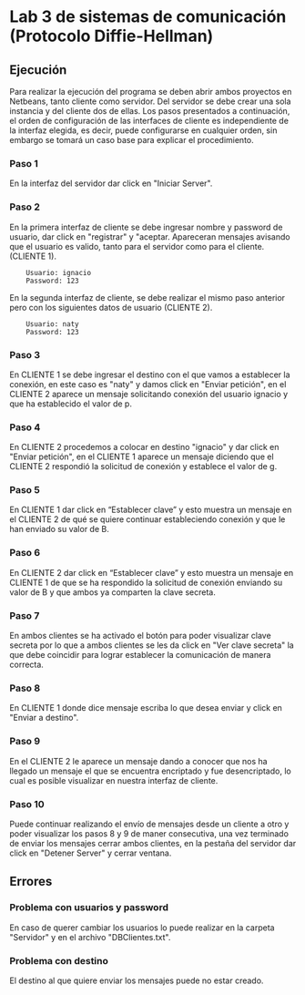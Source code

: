 # Lab 3 de sistemas de comunicación (Protocolo Diffie-Hellman)




## Ejecución
Para realizar la ejecución del programa se deben abrir ambos proyectos en Netbeans, tanto cliente como servidor. 
Del servidor se debe crear una sola instancia y del cliente dos de ellas. Los pasos presentados a continuación, el orden de configuración de las interfaces de cliente es independiente de la interfaz elegida, es decir, puede configurarse en cualquier orden, sin embargo se tomará un caso base para explicar el procedimiento.


### Paso 1
En la interfaz del servidor dar click en "Iniciar Server".


### Paso 2
En la primera interfaz de cliente se debe ingresar nombre y password de usuario, dar click en "registrar" y "aceptar. 
Apareceran mensajes avisando que el usuario es valido, tanto para el servidor como para el cliente. (CLIENTE 1).

```
    Usuario: ignacio
    Password: 123
```
En la segunda interfaz de cliente, se debe realizar el mismo paso anterior pero con los siguientes datos de usuario (CLIENTE 2).
```
    Usuario: naty
    Password: 123
```


### Paso 3
En CLIENTE 1 se debe ingresar el destino con el que vamos a establecer la conexión, en este caso es "naty" y damos click en "Enviar petición", en el CLIENTE 2  aparece un mensaje solicitando conexión del usuario ignacio y que ha establecido el valor de p.


### Paso 4
En CLIENTE 2 procedemos a colocar en destino "ignacio" y dar click en "Enviar petición", en el  CLIENTE 1  aparece un mensaje diciendo que el CLIENTE 2 respondió la solicitud de conexión y establece el valor de g.


### Paso 5
En CLIENTE 1 dar click en “Establecer clave”  y esto muestra un mensaje en el CLIENTE 2 de qué se quiere continuar estableciendo conexión y que le han enviado su valor de B.


### Paso 6
En CLIENTE 2 dar click en “Establecer clave” y esto muestra un mensaje en CLIENTE 1 de que se ha respondido la solicitud de conexión enviando su valor de B y que ambos ya comparten la clave secreta.


### Paso 7
En ambos clientes se ha activado el botón para poder visualizar clave secreta por lo que a ambos clientes se les da click en "Ver clave secreta" la que debe coincidir para lograr establecer la comunicación de manera correcta.


### Paso 8
En CLIENTE 1 donde dice mensaje escriba lo que desea enviar y click en "Enviar a destino".


### Paso 9
En el  CLIENTE 2 le aparece un mensaje dando a conocer que nos ha llegado un mensaje el que se encuentra encriptado y fue desencriptado, lo cual es posible visualizar en nuestra interfaz de cliente.


### Paso 10
Puede continuar realizando el envío de mensajes desde un cliente a otro y poder visualizar los pasos 8 y 9 de maner consecutiva, una vez terminado de enviar los mensajes cerrar ambos clientes, en la pestaña del servidor dar click en "Detener Server" y cerrar ventana.




## Errores




### Problema con usuarios y password
En caso de querer cambiar los usuarios lo puede realizar en la carpeta "Servidor" y en el archivo "DBClientes.txt".




### Problema con destino
El destino al que quiere enviar los mensajes puede no estar creado.


[//]: # ( http://dillinger.io/, https://stackedit.io/editor)
